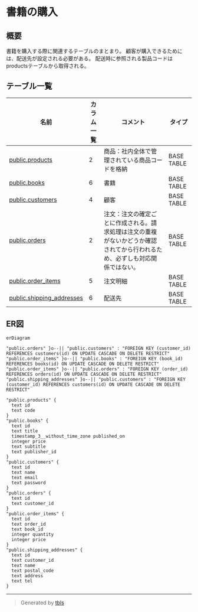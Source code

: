 # 書籍の購入

## 概要

書籍を購入する際に関連するテーブルのまとまり。 顧客が購入できるためには、配送先が設定される必要がある。 配送時に参照される製品コードはproductsテーブルから取得される。

## テーブル一覧

| 名前 | カラム一覧 | コメント | タイプ |
| ---- | ------- | ------- | ---- |
| [public.products](public.products.md) | 2 | 商品：社内全体で管理されている商品コードを格納 | BASE TABLE |
| [public.books](public.books.md) | 6 | 書籍 | BASE TABLE |
| [public.customers](public.customers.md) | 4 | 顧客 | BASE TABLE |
| [public.orders](public.orders.md) | 2 | 注文：注文の確定ごとに作成される。請求処理は注文の重複がないかどうか確認されてから行われるため、必ずしも対応関係ではない。 | BASE TABLE |
| [public.order_items](public.order_items.md) | 5 | 注文明細 | BASE TABLE |
| [public.shipping_addresses](public.shipping_addresses.md) | 6 | 配送先 | BASE TABLE |

## ER図

```mermaid
erDiagram

"public.orders" }o--|| "public.customers" : "FOREIGN KEY (customer_id) REFERENCES customers(id) ON UPDATE CASCADE ON DELETE RESTRICT"
"public.order_items" }o--|| "public.books" : "FOREIGN KEY (book_id) REFERENCES books(id) ON UPDATE CASCADE ON DELETE RESTRICT"
"public.order_items" }o--|| "public.orders" : "FOREIGN KEY (order_id) REFERENCES orders(id) ON UPDATE CASCADE ON DELETE RESTRICT"
"public.shipping_addresses" }o--|| "public.customers" : "FOREIGN KEY (customer_id) REFERENCES customers(id) ON UPDATE CASCADE ON DELETE RESTRICT"

"public.products" {
  text id
  text code
}
"public.books" {
  text id
  text title
  timestamp_3__without_time_zone published_on
  integer price
  text subtitle
  text publisher_id
}
"public.customers" {
  text id
  text name
  text email
  text password
}
"public.orders" {
  text id
  text customer_id
}
"public.order_items" {
  text id
  text order_id
  text book_id
  integer quantity
  integer price
}
"public.shipping_addresses" {
  text id
  text customer_id
  text name
  text postal_code
  text address
  text tel
}
```

---

> Generated by [tbls](https://github.com/k1LoW/tbls)

